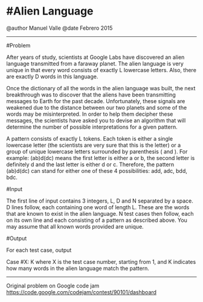 #Alien Language
====

@author Manuel Valle
@date   Febrero 2015

-----

#Problem

After years of study, scientists at Google Labs have discovered an alien language transmitted from a faraway planet. The 
alien language is very unique in that every word consists of exactly L lowercase letters. Also, there are exactly D words 
in this language.

Once the dictionary of all the words in the alien language was built, the next breakthrough was to discover that the 
aliens have been transmitting messages to Earth for the past decade. Unfortunately, these signals are weakened due to the 
distance between our two planets and some of the words may be misinterpreted. In order to help them decipher these 
messages, the scientists have asked you to devise an algorithm that will determine the number of possible interpretations 
for a given pattern.

A pattern consists of exactly L tokens. Each token is either a single lowercase letter (the scientists are very sure that 
this is the letter) or a group of unique lowercase letters surrounded by parenthesis ( and ). For example: (ab)d(dc) 
means the first letter is either a or b, the second letter is definitely d and the last letter is either d or c. 
Therefore, the pattern (ab)d(dc) can stand for either one of these 4 possibilities: add, adc, bdd, bdc.

#Input

The first line of input contains 3 integers, L, D and N separated by a space. D lines follow, each containing one word of 
length L. These are the words that are known to exist in the alien language. N test cases then follow, each on its own 
line and each consisting of a pattern as described above. You may assume that all known words provided are unique.

#Output

For each test case, output

Case #X: K
where X is the test case number, starting from 1, and K indicates how many words in the alien language match the pattern.


------

Original problem on Google code jam
https://code.google.com/codejam/contest/90101/dashboard
